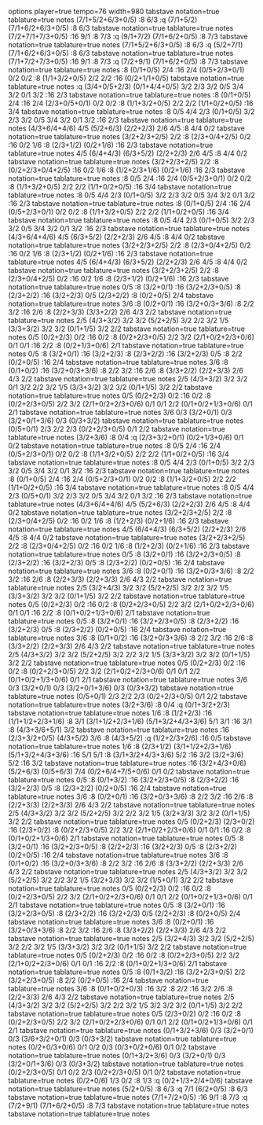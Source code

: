 options player=true tempo=76 width=980
tabstave notation=true tablature=true
notes (7/1+5/2+6/3+0/5)  :8 6/3  :q (7/1+5/2) (7/1+6/2+6/3+0/5)  :8 6/3 
tabstave notation=true tablature=true
notes (7/2+7/1+7/3+0/5)  :16 9/1  :8 7/3  :q (9/1+7/2) (7/1+6/2+0/5)  :8 7/3 
tabstave notation=true tablature=true
notes (7/1+5/2+6/3+0/5)  :8 6/3  :q (5/2+7/1) (7/1+6/2+6/3+0/5)  :8 6/3 
tabstave notation=true tablature=true
notes (7/1+7/2+7/3+0/5)  :16 9/1  :8 7/3  :q (7/2+9/1) (7/1+6/2+0/5)  :8 7/3 
tabstave notation=true tablature=true
notes  :8 (0/1+0/5) 2/4  :16 2/4 (0/5+2/3+0/1) 0/2 0/2  :8 (1/1+3/2+0/5) 2/2 2/2  :16 (0/2+1/1+0/5) 
tabstave notation=true tablature=true
notes  :q (3/4+0/5+2/3) (0/1+4/4+0/5) 3/2 2/3 3/2 0/5 3/4 3/2 0/1 3/2  :16 2/3 
tabstave notation=true tablature=true
notes  :8 (0/1+0/5) 2/4  :16 2/4 (2/3+0/5+0/1) 0/2 0/2  :8 (1/1+3/2+0/5) 2/2 2/2 (1/1+0/2+0/5)  :16 3/4 
tabstave notation=true tablature=true
notes  :8 0/5 4/4 2/3 (0/1+0/5) 3/2 2/3 3/2 0/5 3/4 3/2 0/1 3/2  :16 2/3 
tabstave notation=true tablature=true
notes (4/3+6/4+4/6) 4/5 (5/2+6/3) (2/2+2/3) 2/6 4/5  :8 4/4 0/2 
tabstave notation=true tablature=true
notes (3/2+2/3+2/5) 2/2  :8 (2/3+0/4+2/5) 0/2  :16 0/2 1/6  :8 (2/3+1/2) (0/2+1/6)  :16 2/3 
tabstave notation=true tablature=true
notes 4/5 (6/4+4/3) (6/3+5/2) (2/2+2/3) 2/6 4/5  :8 4/4 0/2 
tabstave notation=true tablature=true
notes (3/2+2/3+2/5) 2/2  :8 (0/2+2/3+0/4+2/5)  :16 0/2 1/6  :8 (1/2+2/3+1/6) (0/2+1/6)  :16 2/3 
tabstave notation=true tablature=true
notes  :8 0/5 2/4  :16 2/4 (0/5+2/3+0/1) 0/2 0/2  :8 (1/1+3/2+0/5) 2/2 2/2 (1/1+0/2+0/5)  :16 3/4 
tabstave notation=true tablature=true
notes  :8 0/5 4/4 2/3 (0/1+0/5) 3/2 2/3 3/2 0/5 3/4 3/2 0/1 3/2  :16 2/3 
tabstave notation=true tablature=true
notes  :8 (0/1+0/5) 2/4  :16 2/4 (0/5+2/3+0/1) 0/2 0/2  :8 (1/1+3/2+0/5) 2/2 2/2 (1/1+0/2+0/5)  :16 3/4 
tabstave notation=true tablature=true
notes  :8 0/5 4/4 2/3 (0/1+0/5) 3/2 2/3 3/2 0/5 3/4 3/2 0/1 3/2  :16 2/3 
tabstave notation=true tablature=true
notes (4/3+6/4+4/6) 4/5 (6/3+5/2) (2/2+2/3) 2/6 4/5  :8 4/4 0/2 
tabstave notation=true tablature=true
notes (3/2+2/3+2/5) 2/2  :8 (2/3+0/4+2/5) 0/2  :16 0/2 1/6  :8 (2/3+1/2) (0/2+1/6)  :16 2/3 
tabstave notation=true tablature=true
notes 4/5 (6/4+4/3) (6/3+5/2) (2/2+2/3) 2/6 4/5  :8 4/4 0/2 
tabstave notation=true tablature=true
notes (3/2+2/3+2/5) 2/2  :8 (2/3+0/4+2/5) 0/2  :16 0/2 1/6  :8 (2/3+1/2) (0/2+1/6)  :16 2/3 
tabstave notation=true tablature=true
notes 0/5  :8 (3/2+0/1)  :16 (3/2+2/3+0/5)  :8 (2/3+2/2)  :16 (3/2+2/3) 0/5 (2/3+2/2)  :8 (0/2+0/5) 2/4 
tabstave notation=true tablature=true
notes 3/6  :8 (0/2+0/1)  :16 (3/2+0/3+3/6)  :8 2/2 3/2  :16 2/6  :8 (2/2+3/3) (3/3+2/2) 2/6 4/3 2/2 
tabstave notation=true tablature=true
notes 2/5 (4/3+3/2) 3/2 3/2 (5/2+2/5) 3/2 2/2 3/2 1/5 (3/3+3/2) 3/2 3/2 (0/1+1/5) 3/2 2/2 
tabstave notation=true tablature=true
notes 0/5 (0/2+2/3) 0/2  :16 0/2  :8 (0/2+2/3+0/5) 2/2 3/2 (2/1+0/2+2/3+0/6) 0/1 0/1  :16 2/2  :8 (0/2+1/3+0/6) 2/1 
tabstave notation=true tablature=true
notes 0/5  :8 (3/2+0/1)  :16 (3/2+2/3)  :8 (2/3+2/2)  :16 (3/2+2/3) 0/5  :8 2/2 (0/2+0/5)  :16 2/4 
tabstave notation=true tablature=true
notes 3/6  :8 (0/1+0/2)  :16 (3/2+0/3+3/6)  :8 2/2 3/2  :16 2/6  :8 (3/3+2/2) (2/2+3/3) 2/6 4/3 2/2 
tabstave notation=true tablature=true
notes 2/5 (4/3+3/2) 3/2 3/2 0/1 3/2 2/2 3/2 1/5 (3/3+3/2) 3/2 3/2 (0/1+1/5) 3/2 2/2 
tabstave notation=true tablature=true
notes 0/5 (0/2+2/3) 0/2  :16 0/2  :8 (0/2+2/3+0/5) 2/2 3/2 (2/1+0/2+2/3+0/6) 0/1 0/1 2/2 (0/1+0/2+1/3+0/6) 0/1 2/1 
tabstave notation=true tablature=true
notes 3/6 0/3 (3/2+0/1) 0/3 (3/2+0/1+3/6) 0/3 (0/3+3/2) 
tabstave notation=true tablature=true
notes (0/5+0/1) 2/3 2/2 2/3 (0/2+2/3+0/5) 0/1 2/2 
tabstave notation=true tablature=true
notes (3/2+3/6)  :8 0/4  :q (2/3+3/2+0/1) (0/2+1/3+0/6) 0/1 0/2 
tabstave notation=true tablature=true
notes  :8 0/5 2/4  :16 2/4 (0/5+2/3+0/1) 0/2 0/2  :8 (1/1+3/2+0/5) 2/2 2/2 (1/1+0/2+0/5)  :16 3/4 
tabstave notation=true tablature=true
notes  :8 0/5 4/4 2/3 (0/1+0/5) 3/2 2/3 3/2 0/5 3/4 3/2 0/1 3/2  :16 2/3 
tabstave notation=true tablature=true
notes  :8 (0/1+0/5) 2/4  :16 2/4 (0/5+2/3+0/1) 0/2 0/2  :8 (1/1+3/2+0/5) 2/2 2/2 (1/1+0/2+0/5)  :16 3/4 
tabstave notation=true tablature=true
notes  :8 0/5 4/4 2/3 (0/5+0/1) 3/2 2/3 3/2 0/5 3/4 3/2 0/1 3/2  :16 2/3 
tabstave notation=true tablature=true
notes (4/3+6/4+4/6) 4/5 (5/2+6/3) (2/2+2/3) 2/6 4/5  :8 4/4 0/2 
tabstave notation=true tablature=true
notes (3/2+2/3+2/5) 2/2  :8 (2/3+0/4+2/5) 0/2  :16 0/2 1/6  :8 (1/2+2/3) (0/2+1/6)  :16 2/3 
tabstave notation=true tablature=true
notes 4/5 (6/4+4/3) (6/3+5/2) (2/2+2/3) 2/6 4/5  :8 4/4 0/2 
tabstave notation=true tablature=true
notes (3/2+2/3+2/5) 2/2  :8 (2/3+0/4+2/5) 0/2  :16 0/2 1/6  :8 (1/2+2/3) (0/2+1/6)  :16 2/3 
tabstave notation=true tablature=true
notes 0/5  :8 (3/2+0/1)  :16 (3/2+2/3+0/5)  :8 (2/3+2/2)  :16 (3/2+2/3) 0/5  :8 (2/3+2/2) (0/2+0/5)  :16 2/4 
tabstave notation=true tablature=true
notes 3/6  :8 (0/2+0/1)  :16 (3/2+0/3+3/6)  :8 2/2 3/2  :16 2/6  :8 (2/2+3/3) (2/2+3/3) 2/6 4/3 2/2 
tabstave notation=true tablature=true
notes 2/5 (3/2+4/3) 3/2 3/2 (5/2+2/5) 3/2 2/2 3/2 1/5 (3/3+3/2) 3/2 3/2 (0/1+1/5) 3/2 2/2 
tabstave notation=true tablature=true
notes 0/5 (0/2+2/3) 0/2  :16 0/2  :8 (0/2+2/3+0/5) 2/2 3/2 (2/1+0/2+2/3+0/6) 0/1 0/1  :16 2/2  :8 (0/1+0/2+1/3+0/6) 2/1 
tabstave notation=true tablature=true
notes 0/5  :8 (3/2+0/1)  :16 (3/2+2/3+0/5)  :8 (2/3+2/2)  :16 (3/2+2/3) 0/5  :8 (2/3+2/2) (0/2+0/5)  :16 2/4 
tabstave notation=true tablature=true
notes 3/6  :8 (0/1+0/2)  :16 (3/2+0/3+3/6)  :8 2/2 3/2  :16 2/6  :8 (3/3+2/2) (2/2+3/3) 2/6 4/3 2/2 
tabstave notation=true tablature=true
notes 2/5 (4/3+3/2) 3/2 3/2 (5/2+2/5) 3/2 2/2 3/2 1/5 (3/3+3/2) 3/2 3/2 (0/1+1/5) 3/2 2/2 
tabstave notation=true tablature=true
notes 0/5 (0/2+2/3) 0/2  :16 0/2  :8 (0/2+2/3+0/5) 2/2 3/2 (2/1+0/2+2/3+0/6) 0/1 0/1 2/2 (0/1+0/2+1/3+0/6) 0/1 2/1 
tabstave notation=true tablature=true
notes 3/6 0/3 (3/2+0/1) 0/3 (3/2+0/1+3/6) 0/3 (0/3+3/2) 
tabstave notation=true tablature=true
notes (0/5+0/1) 2/3 2/2 2/3 (0/2+2/3+0/5) 0/1 2/2 
tabstave notation=true tablature=true
notes (3/2+3/6)  :8 0/4  :q (0/1+3/2+2/3) 
tabstave notation=true tablature=true
notes 1/6  :8 (1/2+2/3)  :16 (1/1+1/2+2/3+1/6)  :8 3/1 (3/1+1/2+2/3+1/6) (5/1+3/2+4/3+3/6) 5/1 3/1  :16 3/1  :8 (4/3+3/6+5/1) 3/2 
tabstave notation=true tablature=true
notes  :16 (2/3+3/2+0/5) (4/3+5/2) 3/6  :8 (4/3+5/2)  :q (1/2+2/3+2/6)  :16 0/5 
tabstave notation=true tablature=true
notes 1/6  :8 (2/3+1/2) (3/1+1/2+2/3+1/6)  (5/1+3/2+4/3+3/6)  :16 5/1 5/1  :8 (3/1+3/2+4/3+3/6) 5/2  :16 3/2 (3/2+3/6)  5/2  :16 3/2 
tabstave notation=true tablature=true
notes  :16 (3/2+4/3+0/6) (5/2+6/3) (0/5+6/3) 7/4 (0/2+6/4+7/5+0/6) 0/1 0/2 
tabstave notation=true tablature=true
notes 0/5  :8 (0/1+3/2)  :16 (3/2+2/3+0/5)  :8 (2/3+2/2)  :16 (3/2+2/3) 0/5  :8 (2/3+2/2) (0/2+0/5)  :16 2/4 
tabstave notation=true tablature=true
notes 3/6  :8 (0/2+0/1)  :16 (3/2+0/3+3/6)  :8 2/2 3/2  :16 2/6  :8 (2/2+3/3) (2/2+3/3) 2/6 4/3 2/2 
tabstave notation=true tablature=true
notes 2/5 (4/3+3/2) 3/2 3/2 (5/2+2/5) 3/2 2/2 3/2 1/5 (3/2+3/3) 3/2 3/2 (0/1+1/5) 3/2 2/2 
tabstave notation=true tablature=true
notes 0/5 (0/2+2/3) (2/3+0/2)  :16 (2/3+0/2)  :8 (0/2+2/3+0/5) 2/2 3/2 (2/1+0/2+2/3+0/6) 0/1 0/1  :16 0/2  :8 (0/1+0/2+1/3+0/6) 2/1 
tabstave notation=true tablature=true
notes 0/5  :8 (3/2+0/1)  :16 (3/2+2/3+0/5)  :8 (2/2+2/3)  :16 (3/2+2/3) 0/5  :8 (2/3+2/2) (0/2+0/5)  :16 2/4 
tabstave notation=true tablature=true
notes 3/6  :8 (0/1+0/2)  :16 (3/2+0/3+3/6)  :8 2/2 3/2  :16 2/6  :8 (3/3+2/2) (2/2+3/3) 2/6 4/3 2/2 
tabstave notation=true tablature=true
notes 2/5 (4/3+3/2) 3/2 3/2 (5/2+2/5) 3/2 2/2 3/2 1/5 (3/2+3/3) 3/2 3/2 (1/5+0/1) 3/2 2/2 
tabstave notation=true tablature=true
notes 0/5 (0/2+2/3) 0/2  :16 0/2  :8 (0/2+2/3+0/5) 2/2 3/2 (2/1+0/2+2/3+0/6) 0/1 0/1 2/2 (0/1+0/2+1/3+0/6) 0/1 2/1 
tabstave notation=true tablature=true
notes 0/5  :8 (3/2+0/1)  :16 (3/2+2/3+0/5)  :8 (2/3+2/2)  :16 (3/2+2/3) 0/5 (2/2+2/3)  :8 (0/2+0/5) 2/4 
tabstave notation=true tablature=true
notes 3/6  :8 (0/2+0/1)  :16 (3/2+0/3+3/6)  :8 2/2 3/2  :16 2/6  :8 (3/3+2/2) (2/2+3/3) 2/6 4/3 2/2 
tabstave notation=true tablature=true
notes 2/5 (3/2+4/3) 3/2 3/2 (5/2+2/5) 3/2 2/2 3/2 1/5 (3/3+3/2) 3/2 3/2 (0/1+1/5) 3/2 2/2 
tabstave notation=true tablature=true
notes 0/5 (0/2+2/3) 0/2  :16 0/2  :8 (0/2+2/3+0/5) 2/2 3/2 (2/1+0/2+2/3+0/6) 0/1 0/1  :16 2/2  :8 (0/1+0/2+1/3+0/6) 2/1 
tabstave notation=true tablature=true
notes 0/5  :8 (0/1+3/2)  :16 (3/2+2/3+0/5) 2/2 (3/2+2/3+0/5)  :8 2/2 (0/2+0/5)  :16 2/4 
tabstave notation=true tablature=true
notes 3/6  :8 (0/1+0/2+0/3)  :16 3/2  :8 2/2  :16 3/2 2/6  :8 (2/2+3/3) 2/6 4/3 2/2 
tabstave notation=true tablature=true
notes 2/5 (4/3+3/2) 3/2 3/2 (5/2+2/5) 3/2 2/2 3/2 1/5 3/2 3/2 3/2 (0/1+1/5) 3/2 2/2 
tabstave notation=true tablature=true
notes 0/5 (2/3+0/2) 0/2  :16 0/2  :8 (0/2+2/3+0/5) 2/2 3/2 (2/1+0/2+2/3+0/6) 0/1 0/1 2/2 (0/1+0/2+1/3+0/6) 0/1 2/1 
tabstave notation=true tablature=true
notes (0/1+3/2+3/6) 0/3 (3/2+0/1) 0/3 (3/6+3/2+0/1) 0/3 (0/3+3/2) 
tabstave notation=true tablature=true
notes (0/2+0/3+0/6) 0/1 0/2 0/3 (0/3+0/2+0/6) 0/1 0/2 
tabstave notation=true tablature=true
notes (0/1+3/2+3/6) 0/3 (3/2+0/1) 0/3 (3/2+0/1+3/6) 0/3 (0/3+3/2) 
tabstave notation=true tablature=true
notes (0/2+2/3+0/5) 0/1 0/2 2/3 (0/2+2/3+0/5) 0/1 0/2 
tabstave notation=true tablature=true
notes (0/2+0/6) 1/3 0/2  :8 1/3  :q (0/2+1/3+2/4+0/6) 
tabstave notation=true tablature=true
notes (5/2+0/5)  :8 6/3  :q 7/1 (6/2+0/5)  :8 6/3 
tabstave notation=true tablature=true
notes (7/1+7/2+0/5)  :16 9/1  :8 7/3  :q (7/2+9/1) (7/1+6/2+0/5)  :8 7/3 
tabstave notation=true tablature=true
notes 
tabstave notation=true tablature=true
notes 
